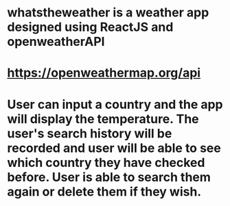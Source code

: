 # whatstheweather is a weather app designed using ReactJS and openweatherAPI

# https://openweathermap.org/api

# User can input a country and the app will display the temperature. The user's search history will be recorded and user will be able to see which country they have checked before. User is able to search them again or delete them if they wish.